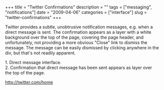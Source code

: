 +++
title = "Twitter Confirmations"
description = ""
tags = ["messaging", "notifications"]
date = "2009-04-06"
categories = ["interface"]
slug = "twitter-confirmations"
+++


<p>Twitter provides a subtle, unobtrusive notification messages, e.g. when a direct message is sent. The confirmation appears as a layer with a white background over the top of the page, covering the page header, and unfortunately, not providing a more obvious "Close" link to dismiss the message. The message can be easily dismissed by clicking anywhere in the div, but that's not readily apparent.</p>
<div id="screens-full" class="clear"><div class="caption">1. Direct message interface.</div><div class="fullimg clear"><a href="//media.konigi.com/interface/twitter-dm-confirmation-1.png" class="group" rel="group" title="1. Direct message interface."><img src="//media.konigi.com/interface/twitter-dm-confirmation-1.png" alt="" class="img-responsive"></a></div></div><div id="screens-full" class="clear"><div class="caption">2. Confirmation that direct message has been sent appears as layer over the top of the page.</div><div class="fullimg clear"><a href="//media.konigi.com/interface/twitter-dm-confirmation-2.png" class="group" rel="group" title="2. Confirmation that direct message has been sent appears as layer over the top of the page."><img src="//media.konigi.com/interface/twitter-dm-confirmation-2.png" alt="" class="img-responsive"></a></div></div>        
<p><a href="http://twitter.com/home">http://twitter.com/home</a></p>

